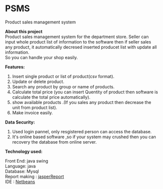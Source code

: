 # PSMS
Product sales management system

<b>About this project</b> <br>
Product sales management system for the department store. Seller can input whole product list of information to the software 
then if seller sales any product, it automatically decresed inserted producet list with update all information.</br> 
So you can handle your shop easily.

<b>Features: </b> <br>
1. Insert single product or list of product(csv format).<br>
2. Update or delete product. <br>
3. Search any product by group  or name of products. <br>
4. Calculate total price (you can insert Quentity of product then software is calculate the total price automatically). <br>
5. show available products .(If you sales any product then decrease the unit from product list). <br>
6. Make invoice easily. 

<b>Data Security:</b> <br>
1. Used login pannel, only resgistered person can access the database. <br>
2. It's online based software  ,so if your system may crushed then you can recovery the database from online server.

<b>Technology used:</b> <br>

Front End: java swing <br>
Language: java <br>
Database: Mysql <br>
Report making  : <a href="https://sourceforge.net/projects/ireport/files/iReport/iReport-5.6.0/"> jasperReport</a> <br>
IDE : <a href="https://netbeans.org/">Netbeans</a>

